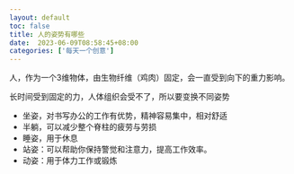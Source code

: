 ```yaml
---
layout: default
toc: false
title: 人的姿势有哪些
date:  2023-06-09T08:58:45+08:00
categories: ['每天一个创意']
---
```



人，作为一个3维物体，由生物纤维（鸡肉）固定，会一直受到向下的重力影响。

长时间受到固定的力，人体组织会受不了，所以要变换不同姿势

- 坐姿，对书写办公的工作有优势，精神容易集中，相对舒适
- 半躺，可以减少整个脊柱的疲劳与劳损
- 睡姿，用于休息
- 站姿：可以帮助你保持警觉和注意力，提高工作效率。
- 动姿：用于体力工作或锻炼